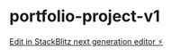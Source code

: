 # portfolio-project-v1

[Edit in StackBlitz next generation editor ⚡️](https://stackblitz.com/~/github.com/mcvitiesdeez/portfolio-project-v1)